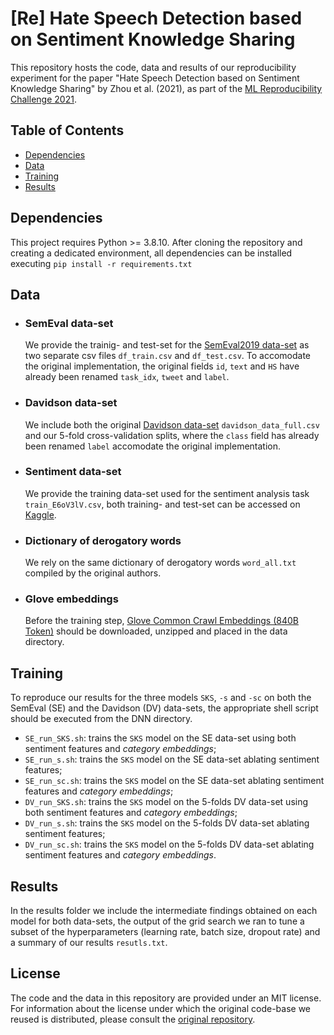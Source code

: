 # [Re] Hate Speech Detection based on Sentiment Knowledge Sharing
This repository hosts the code, data and results of our reproducibility experiment for the paper "Hate Speech Detection based on Sentiment Knowledge Sharing" by Zhou et al. (2021), as part of the [ML Reproducibility Challenge 2021](https://paperswithcode.com/rc2021).

## Table of Contents
- [Dependencies](#dependencies)
- [Data](#data)
- [Training](#training)
- [Results](#results)

## Dependencies
This project requires Python >= 3.8.10. After cloning the repository and creating a dedicated environment, all dependencies can be installed executing `pip install -r requirements.txt`

## Data
-   ### SemEval data-set
    We provide the trainig- and test-set for the [SemEval2019 data-set](http://hatespeech.di.unito.it/hateval.html) as two separate csv files `df_train.csv` and `df_test.csv`. To accomodate the original implementation, the original fields `id`, `text` and `HS` have already been renamed `task_idx`, `tweet` and `label`.

-   ### Davidson data-set
    We include both the original [Davidson data-set](https://github.com/t-davidson/hate-speech-and-offensive-language/tree/master/data) `davidson_data_full.csv` and our 5-fold cross-validation splits, where the `class` field has already been renamed `label` accomodate the original implementation.

-   ### Sentiment data-set
    We provide the training data-set used for the sentiment analysis task `train_E6oV3lV.csv`, both training- and test-set can be accessed on [Kaggle](https://www.kaggle.com/dv1453/twitter-sentiment-analysis-analytics-vidya).

-   ### Dictionary of derogatory words
    We rely on the same dictionary of derogatory words `word_all.txt` compiled by the original authors.

-   ### Glove embeddings
    Before the training step, [Glove Common Crawl Embeddings (840B Token)](https://nlp.stanford.edu/data/glove.840B.300d.zip) should be downloaded, unzipped and placed in the data directory.

## Training
To reproduce our results for the three models `SKS`, `-s` and `-sc` on both the SemEval (SE) and the Davidson (DV) data-sets, the appropriate shell script should be executed from the DNN directory.

- `SE_run_SKS.sh`: trains the `SKS` model on the SE data-set using both sentiment features and _category embeddings_;
- `SE_run_s.sh`: trains the `SKS` model on the SE data-set ablating sentiment features;
- `SE_run_sc.sh`: trains the `SKS` model on the SE data-set ablating sentiment features and _category embeddings_;
- `DV_run_SKS.sh`: trains the `SKS` model on the 5-folds DV data-set using both sentiment features and _category embeddings_;
- `DV_run_s.sh`: trains the `SKS` model on the 5-folds DV data-set ablating sentiment features;
- `DV_run_sc.sh`: trains the `SKS` model on the 5-folds DV data-set ablating sentiment features and _category embeddings_.

## Results
In the results folder we include the intermediate findings obtained on each model for both data-sets, the output of the grid search we ran to tune a subset of the hyperparameters (learning rate, batch size, dropout rate) and a summary of our results `resutls.txt`.

## License
The code and the data in this repository are provided under an MIT license. For information about the license under which the original code-base we reused is distributed, please consult the [original repository](https://github.com/1783696285/SKS).
